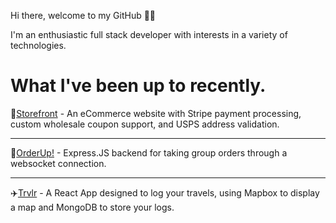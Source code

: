 Hi there, welcome to my GitHub 👋🏻

I'm an enthusiastic full stack developer with interests in a variety of technologies.

# What I've been up to recently.

🛒[Storefront](https://rossvilleraceproducts.com) - An eCommerce website with Stripe payment processing, custom wholesale coupon support, and USPS address validation.

---

🍕[OrderUp!](https://github.com/jckhxn/orderup) - Express.JS backend for taking group orders through a websocket connection.

---

✈️[Trvlr](https://travel-log-jck.vercel.app/) - A React App designed to log your travels, using Mapbox to display a map and MongoDB to store your logs.
